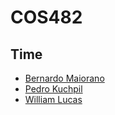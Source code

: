 # COS482

## Time

- [Bernardo Maiorano](https://github.com/MaioranoB)
- [Pedro Kuchpil](https://github.com/pedrokuchpil)
- [William Lucas](https://github.com/willlucas1512)
